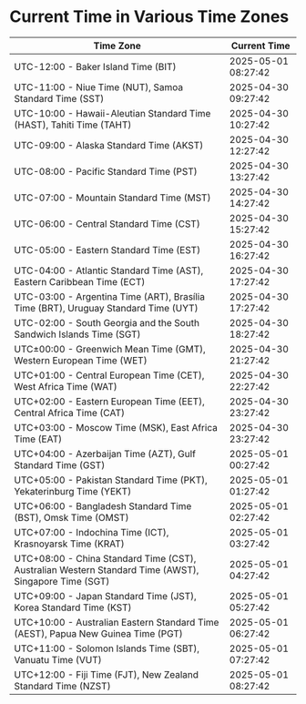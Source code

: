 # Current Time in Various Time Zones

| Time Zone | Current Time |
|-----------|--------------|
| UTC-12:00 - Baker Island Time (BIT) | 2025-05-01 08:27:42 |
| UTC-11:00 - Niue Time (NUT), Samoa Standard Time (SST) | 2025-04-30 09:27:42 |
| UTC-10:00 - Hawaii-Aleutian Standard Time (HAST), Tahiti Time (TAHT) | 2025-04-30 10:27:42 |
| UTC-09:00 - Alaska Standard Time (AKST) | 2025-04-30 12:27:42 |
| UTC-08:00 - Pacific Standard Time (PST) | 2025-04-30 13:27:42 |
| UTC-07:00 - Mountain Standard Time (MST) | 2025-04-30 14:27:42 |
| UTC-06:00 - Central Standard Time (CST) | 2025-04-30 15:27:42 |
| UTC-05:00 - Eastern Standard Time (EST) | 2025-04-30 16:27:42 |
| UTC-04:00 - Atlantic Standard Time (AST), Eastern Caribbean Time (ECT) | 2025-04-30 17:27:42 |
| UTC-03:00 - Argentina Time (ART), Brasília Time (BRT), Uruguay Standard Time (UYT) | 2025-04-30 17:27:42 |
| UTC-02:00 - South Georgia and the South Sandwich Islands Time (SGT) | 2025-04-30 18:27:42 |
| UTC±00:00 - Greenwich Mean Time (GMT), Western European Time (WET) | 2025-04-30 21:27:42 |
| UTC+01:00 - Central European Time (CET), West Africa Time (WAT) | 2025-04-30 22:27:42 |
| UTC+02:00 - Eastern European Time (EET), Central Africa Time (CAT) | 2025-04-30 23:27:42 |
| UTC+03:00 - Moscow Time (MSK), East Africa Time (EAT) | 2025-04-30 23:27:42 |
| UTC+04:00 - Azerbaijan Time (AZT), Gulf Standard Time (GST) | 2025-05-01 00:27:42 |
| UTC+05:00 - Pakistan Standard Time (PKT), Yekaterinburg Time (YEKT) | 2025-05-01 01:27:42 |
| UTC+06:00 - Bangladesh Standard Time (BST), Omsk Time (OMST) | 2025-05-01 02:27:42 |
| UTC+07:00 - Indochina Time (ICT), Krasnoyarsk Time (KRAT) | 2025-05-01 03:27:42 |
| UTC+08:00 - China Standard Time (CST), Australian Western Standard Time (AWST), Singapore Time (SGT) | 2025-05-01 04:27:42 |
| UTC+09:00 - Japan Standard Time (JST), Korea Standard Time (KST) | 2025-05-01 05:27:42 |
| UTC+10:00 - Australian Eastern Standard Time (AEST), Papua New Guinea Time (PGT) | 2025-05-01 06:27:42 |
| UTC+11:00 - Solomon Islands Time (SBT), Vanuatu Time (VUT) | 2025-05-01 07:27:42 |
| UTC+12:00 - Fiji Time (FJT), New Zealand Standard Time (NZST) | 2025-05-01 08:27:42 |

